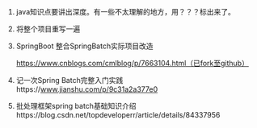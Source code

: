 1. java知识点要讲出深度。有一些不太理解的地方，用？？？标出来了。

2. 将整个项目重写一遍

3. SpringBoot 整合SpringBatch实际项目改造

   https://www.cnblogs.com/cmlblog/p/7663104.html（已fork至github）

4. 记一次Spring Batch完整入门实践https://www.jianshu.com/p/9c31a2a377e0

5. 批处理框架spring batch基础知识介绍https://blog.csdn.net/topdeveloperr/article/details/84337956

